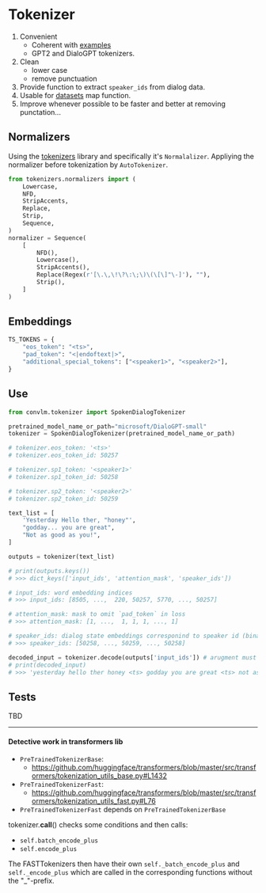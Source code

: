# Tokenizer

1. Convenient
    - Coherent with [examples](https://huggingface.co/transformers/preprocessing.html)
    - GPT2 and DialoGPT tokenizers.
2. Clean 
    - lower case
    - remove punctuation
3. Provide function to extract `speaker_ids` from dialog data.
4. Usable for [datasets](https://huggingface.co/docs/datasets) map function.
5. Improve whenever possible to be faster and better at removing punctation...


## Normalizers

Using the [tokenizers](https://huggingface.co/docs/tokenizers) library and specifically it's `Normalalizer`. 
Appliying the normalizer before tokenization by `AutoTokenizer`.


```python
from tokenizers.normalizers import (
    Lowercase,
    NFD,
    StripAccents,
    Replace,
    Strip,
    Sequence,
)
normalizer = Sequence(
    [
        NFD(),
        Lowercase(),
        StripAccents(),
        Replace(Regex(r'[\.\,\!\?\:\;\)\(\[\]"\-]'), ""),
        Strip(),
    ]
)
```

## Embeddings

```python
TS_TOKENS = {
    "eos_token": "<ts>",
    "pad_token": "<|endoftext|>",
    "additional_special_tokens": ["<speaker1>", "<speaker2>"],
}
```

## Use

```python
from convlm.tokenizer import SpokenDialogTokenizer

pretrained_model_name_or_path="microsoft/DialoGPT-small"
tokenizer = SpokenDialogTokenizer(pretrained_model_name_or_path)

# tokenizer.eos_token: '<ts>'
# tokenizer.eos_token_id: 50257

# tokenizer.sp1_token: '<speaker1>'
# tokenizer.sp1_token_id: 50258

# tokenizer.sp2_token: '<speaker2>'
# tokenizer.sp2_token_id: 50259

text_list = [
    'Yesterday Hello ther, "honey"',
    "godday... you are great",
    "Not as good as you!",
]

outputs = tokenizer(text_list)

# print(outputs.keys())
# >>> dict_keys(['input_ids', 'attention_mask', 'speaker_ids'])

# input_ids: word embedding indices
# >>> input_ids: [8505, ...,  220, 50257, 5770, ..., 50257]

# attention_mask: mask to omit `pad_token` in loss
# >>> attention_mask: [1, ...,  1, 1, 1, ..., 1]

# speaker_ids: dialog state embeddings corresponind to speaker id (binary)
# >>> speaker_ids: [50258, ..., 50259, ..., 50258]

decoded_input = tokenizer.decode(outputs['input_ids']) # arugment must be a list
# print(decoded_input)
# >>> 'yesterday hello ther honey <ts> godday you are great <ts> not as good as you <ts>'

```

## Tests

TBD


-----------

#### Detective work in transformers lib

* `PreTrainedTokenizerBase`:
  * https://github.com/huggingface/transformers/blob/master/src/transformers/tokenization_utils_base.py#L1432
* `PreTrainedTokenizerFast`:
  * https://github.com/huggingface/transformers/blob/master/src/transformers/tokenization_utils_fast.py#L76
* `PreTrainedTokenizerFast` depends on `PreTrainedTokenizerBase` 

tokenizer.__call__() checks some conditions and then calls:

* `self.batch_encode_plus`
* `self.encode_plus`

The FASTTokenizers then have their own `self._batch_encode_plus` and `self._encode_plus` which are called in the 
corresponding functions without the "_"-prefix.
